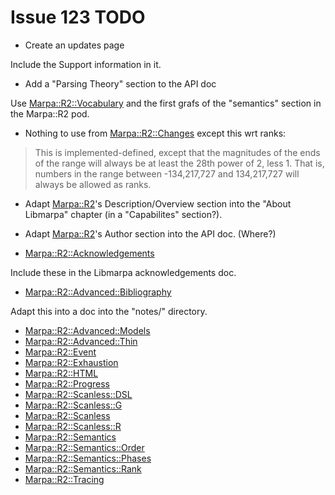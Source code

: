 # Issue 123 TODO

- Create an updates page

Include the Support information in it.

- Add a "Parsing Theory" section to the API doc

Use
[Marpa::R2::Vocabulary](https://metacpan.org/dist/Marpa-R2/view/pod/Vocabulary.pod)
and the first grafs of the "semantics" section in the Marpa::R2 pod.

- Nothing to use from [Marpa::R2::Changes](https://metacpan.org/dist/Marpa-R2/view/pod/Changes.pod)
except this wrt ranks:

> This is implemented-defined, except that the magnitudes of the ends
> of the range will always be at least the 28th power of 2, less 1.
> That is, numbers in the range between -134,217,727 and 134,217,727 will always be allowed as ranks.

- Adapt
[Marpa::R2](https://metacpan.org/dist/Marpa-R2/view/pod/Marpa_R2.pod)'s
Description/Overview section into the
"About Libmarpa" chapter (in a "Capabilites" section?).

- Adapt
[Marpa::R2](https://metacpan.org/dist/Marpa-R2/view/pod/Marpa_R2.pod)'s
Author section into the
API doc.   (Where?)

- [Marpa::R2::Acknowledgements](https://metacpan.org/dist/Marpa-R2/view/pod/Acknowledgements.pod)

Include these in the Libmarpa acknowledgements doc.

- [Marpa::R2::Advanced::Bibliography](https://metacpan.org/dist/Marpa-R2/view/pod/Advanced/Bibliography.pod)

Adapt this into a doc into the "notes/" directory.

- [Marpa::R2::Advanced::Models](https://metacpan.org/dist/Marpa-R2/view/pod/Advanced/Models.pod)
- [Marpa::R2::Advanced::Thin](https://metacpan.org/dist/Marpa-R2/view/pod/Advanced/Thin.pod)
- [Marpa::R2::Event](https://metacpan.org/dist/Marpa-R2/view/pod/Event.pod)
- [Marpa::R2::Exhaustion](https://metacpan.org/dist/Marpa-R2/view/pod/Exhaustion.pod)
- [Marpa::R2::HTML](https://metacpan.org/dist/Marpa-R2/view/html/pod/HTML.pod)
- [Marpa::R2::Progress](https://metacpan.org/dist/Marpa-R2/view/pod/Progress.pod)
- [Marpa::R2::Scanless::DSL](https://metacpan.org/dist/Marpa-R2/view/pod/Scanless/DSL.pod)
- [Marpa::R2::Scanless::G](https://metacpan.org/dist/Marpa-R2/view/pod/Scanless/G.pod)
- [Marpa::R2::Scanless](https://metacpan.org/dist/Marpa-R2/view/pod/Scanless.pod)
- [Marpa::R2::Scanless::R](https://metacpan.org/dist/Marpa-R2/view/pod/Scanless/R.pod)
- [Marpa::R2::Semantics](https://metacpan.org/dist/Marpa-R2/view/pod/Semantics.pod)
- [Marpa::R2::Semantics::Order](https://metacpan.org/dist/Marpa-R2/view/pod/Semantics/Order.pod)
- [Marpa::R2::Semantics::Phases](https://metacpan.org/dist/Marpa-R2/view/pod/Semantics/Phases.pod)
- [Marpa::R2::Semantics::Rank](https://metacpan.org/dist/Marpa-R2/view/pod/Semantics/Rank.pod)
- [Marpa::R2::Tracing](https://metacpan.org/dist/Marpa-R2/view/pod/Tracing.pod)
